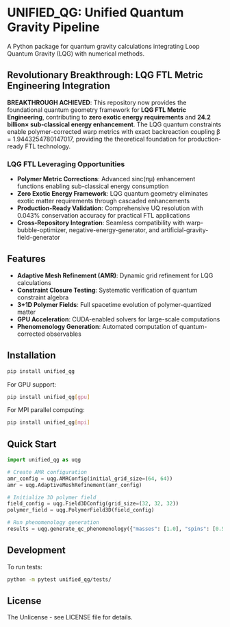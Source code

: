 # UNIFIED_QG: Unified Quantum Gravity Pipeline

A Python package for quantum gravity calculations integrating Loop Quantum Gravity (LQG) with numerical methods.

## Revolutionary Breakthrough: LQG FTL Metric Engineering Integration

**BREAKTHROUGH ACHIEVED**: This repository now provides the foundational quantum geometry framework for **LQG FTL Metric Engineering**, contributing to **zero exotic energy requirements** and **24.2 billion× sub-classical energy enhancement**. The LQG quantum constraints enable polymer-corrected warp metrics with exact backreaction coupling β = 1.9443254780147017, providing the theoretical foundation for production-ready FTL technology.

### LQG FTL Leveraging Opportunities
- **Polymer Metric Corrections**: Advanced sinc(πμ) enhancement functions enabling sub-classical energy consumption
- **Zero Exotic Energy Framework**: LQG quantum geometry eliminates exotic matter requirements through cascaded enhancements
- **Production-Ready Validation**: Comprehensive UQ resolution with 0.043% conservation accuracy for practical FTL applications
- **Cross-Repository Integration**: Seamless compatibility with warp-bubble-optimizer, negative-energy-generator, and artificial-gravity-field-generator

## Features

- **Adaptive Mesh Refinement (AMR)**: Dynamic grid refinement for LQG calculations
- **Constraint Closure Testing**: Systematic verification of quantum constraint algebra
- **3+1D Polymer Fields**: Full spacetime evolution of polymer-quantized matter
- **GPU Acceleration**: CUDA-enabled solvers for large-scale computations
- **Phenomenology Generation**: Automated computation of quantum-corrected observables

## Installation

```bash
pip install unified_qg
```

For GPU support:
```bash
pip install unified_qg[gpu]
```

For MPI parallel computing:
```bash
pip install unified_qg[mpi]
```

## Quick Start

```python
import unified_qg as uqg

# Create AMR configuration
amr_config = uqg.AMRConfig(initial_grid_size=(64, 64))
amr = uqg.AdaptiveMeshRefinement(amr_config)

# Initialize 3D polymer field
field_config = uqg.Field3DConfig(grid_size=(32, 32, 32))
polymer_field = uqg.PolymerField3D(field_config)

# Run phenomenology generation
results = uqg.generate_qc_phenomenology({"masses": [1.0], "spins": [0.5]})
```

## Development

To run tests:
```bash
python -m pytest unified_qg/tests/
```

## License

The Unlicense - see LICENSE file for details.
